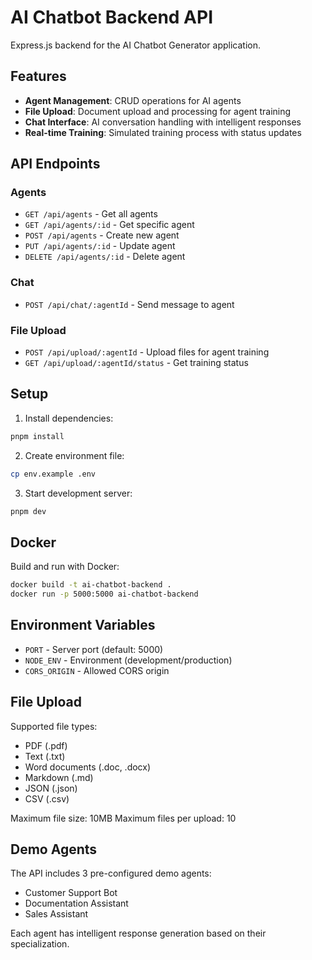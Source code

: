 # AI Chatbot Backend API

Express.js backend for the AI Chatbot Generator application.

## Features

- **Agent Management**: CRUD operations for AI agents
- **File Upload**: Document upload and processing for agent training
- **Chat Interface**: AI conversation handling with intelligent responses
- **Real-time Training**: Simulated training process with status updates

## API Endpoints

### Agents

- `GET /api/agents` - Get all agents
- `GET /api/agents/:id` - Get specific agent
- `POST /api/agents` - Create new agent
- `PUT /api/agents/:id` - Update agent
- `DELETE /api/agents/:id` - Delete agent

### Chat

- `POST /api/chat/:agentId` - Send message to agent

### File Upload

- `POST /api/upload/:agentId` - Upload files for agent training
- `GET /api/upload/:agentId/status` - Get training status

## Setup

1. Install dependencies:
```bash
pnpm install
```

2. Create environment file:
```bash
cp env.example .env
```

3. Start development server:
```bash
pnpm dev
```

## Docker

Build and run with Docker:
```bash
docker build -t ai-chatbot-backend .
docker run -p 5000:5000 ai-chatbot-backend
```

## Environment Variables

- `PORT` - Server port (default: 5000)
- `NODE_ENV` - Environment (development/production)
- `CORS_ORIGIN` - Allowed CORS origin

## File Upload

Supported file types:
- PDF (.pdf)
- Text (.txt)
- Word documents (.doc, .docx)
- Markdown (.md)
- JSON (.json)
- CSV (.csv)

Maximum file size: 10MB
Maximum files per upload: 10

## Demo Agents

The API includes 3 pre-configured demo agents:
- Customer Support Bot
- Documentation Assistant
- Sales Assistant

Each agent has intelligent response generation based on their specialization.
